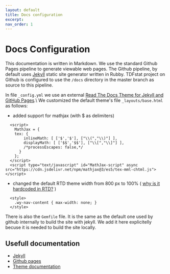 ```yaml
---
layout: default
title: Docs configuration
excerpt:
nav_order: 1
---
```


# Docs Configuration

This documentation is written in Markdown. We use the standard Github Pages pipeline to generate viewable web pages. The Github pipeline, by default uses [Jekyll](https://jekyllrb.com/) static site generator written in Rubby. TDFstat project on Github is configured to use the `/docs` directory in the master branch as  source to this pipeline.

In file `_config.yml` we use an external [Read The Docs Theme for Jekyll and GitHub Pages](https://github.com/carlosperate/jekyll-theme-rtd).\\
We customized the default theme's file `_layouts/base.html` as follows:
- added support for mathjax (with $ as delimiters)
```
  <script>
    MathJax = {
	tex: {
	    inlineMath: [ ['$','$'], ["\\(","\\)"] ],
	    displayMath: [ ['$$','$$'], ["\\[","\\]"] ],
	    /*processEscapes: false,*/
      }
    };
  </script>
  <script type="text/javascript" id="MathJax-script" async src="https://cdn.jsdelivr.net/npm/mathjax@3/es5/tex-mml-chtml.js"> </script>
```
- changed the default RTD theme width from 800 px to 100% ( [why is it hardcoded in RTD?](https://github.com/readthedocs/sphinx_rtd_theme/issues/295) )
```
  <style>
    .wy-nav-content { max-width: none; }
  </style>
```

There is also the `Gemfile` file. It is the same as the default one used by github internally to build the site with jekyll. We add it here explicitelly becuse it is needed to build the site locally.

## Usefull documentation
- [Jekyll](https://jekyllrb.com/docs/)
- [Github pages](https://support.github.com/features/pages)
- [Theme documentation](https://www.embeddedlog.com/jekyll-theme-rtd)
